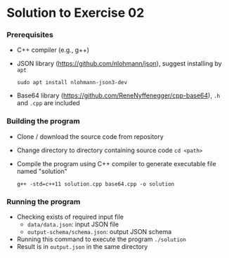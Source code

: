 # Solution to Exercise 02

### Prerequisites
- C++ compiler (e.g., g++)
- JSON library (https://github.com/nlohmann/json), suggest installing by `apt`

  `sudo apt install nlohmann-json3-dev`
- Base64 library (https://github.com/ReneNyffenegger/cpp-base64), `.h` and `.cpp` are included

### Building the program
- Clone / download the source code from repository
- Change directory to directory containing source code
`cd <path>`
- Compile the program using C++ compiler to generate executable file named "solution"

  `g++ -std=c++11 solution.cpp base64.cpp -o solution`

### Running the program
- Checking exists of required input file
    - `data/data.json`: input JSON file
    - `output-schema/schema.json`: output JSON schema
- Running this command to execute the program
`./solution`
- Result is in `output.json` in the same directory
